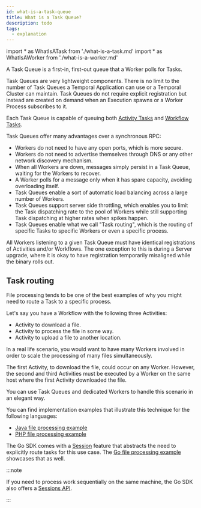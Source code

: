 ```yaml
---
id: what-is-a-task-queue
title: What is a Task Queue?
description: todo
tags:
  - explanation
---
```


<!-- prettier-ignore -->
import * as WhatIsATask from './what-is-a-task.md'
import * as WhatIsAWorker from './what-is-a-worker.md'

A Task Queue is a first-in, first-out queue that a <preview page={WhatIsAWorker}>Worker</preview> polls for <preview page={WhatIsATask}>Tasks</preview>.

Task Queues are very lightweight components.
There is no limit to the number of Task Queues a Temporal Application can use or a Temporal Cluster can maintain.
Task Queues do not require explicit registration but instead are created on demand when an Execution spawns or a Worker Process subscribes to it.

Each Task Queue is capable of queuing both [Activity Tasks](#activity-task) and [Workflow Tasks](#workflow-task).

Task Queues offer many advantages over a synchronous RPC:

- Workers do not need to have any open ports, which is more secure.
- Workers do not need to advertise themselves through DNS or any other network discovery mechanism.
- When all Workers are down, messages simply persist in a Task Queue, waiting for the Workers to recover.
- A Worker polls for a message only when it has spare capacity, avoiding overloading itself.
- Task Queues enable a sort of automatic load balancing across a large number of Workers.
- Task Queues support server side throttling, which enables you to limit the Task dispatching rate to the pool of Workers while still supporting Task dispatching at higher rates when spikes happen.
- Task Queues enable what we call "Task routing", which is the routing of specific Tasks to specific Workers or even a specific process.

All Workers listening to a given Task Queue must have identical registrations of Activities and/or Workflows.
The one exception to this is during a Server upgrade, where it is okay to have registration temporarily misaligned while the binary rolls out.

## Task routing

File processing tends to be one of the best examples of why you might need to route a Task to a specific process.

Let's say you have a Workflow with the following three Activities:

- Activity to download a file.
- Activity to process the file in some way.
- Activity to upload a file to another location.

In a real life scenario, you would want to have many Workers involved in order to scale the processing of many files simultaneously.

The first Activity, to download the file, could occur on any Worker.
However, the second and third Activities must be executed by a Worker on the same host where the first Activity downloaded the file.

You can use Task Queues and dedicated Workers to handle this scenario in an elegant way.

You can find implementation examples that illustrate this technique for the following languages:

- [Java file processing example](https://github.com/temporalio/samples-java/tree/master/src/main/java/io/temporal/samples/fileprocessing)
- [PHP file processing example](https://github.com/temporalio/samples-php/tree/master/app/src/FileProcessing)

The Go SDK comes with a [Session](/docs/go/sessions) feature that abstracts the need to explicitly route tasks for this use case.
The [Go file processing example](https://github.com/temporalio/samples-go/tree/master/fileprocessing) showcases that as well.

:::note

If you need to process work sequentially on the same machine, the Go SDK also offers a [Sessions API](https://docs.temporal.io/docs/go/sessions/).

:::
